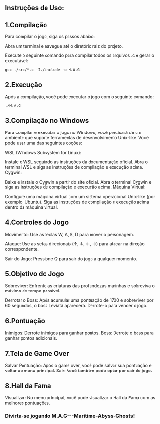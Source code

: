 ## Instruções de Uso:

## 1.Compilação

Para compilar o jogo, siga os passos abaixo:

Abra um terminal e navegue até o diretório raiz do projeto.

Execute o seguinte comando para compilar todos os arquivos .c e gerar o executável:

    gcc ./src/*.c -I./include -o M.A.G

## 2.Execução

Após a compilação, você pode executar o jogo com o seguinte comando:

    ./M.A.G

## 3.Compilação no Windows

Para compilar e executar o jogo no Windows, você precisará de um ambiente que suporte ferramentas de desenvolvimento Unix-like. Você pode usar uma das seguintes opções:

WSL (Windows Subsystem for Linux):

Instale o WSL seguindo as instruções da documentação oficial.
Abra o terminal WSL e siga as instruções de compilação e execução acima.
Cygwin:

Baixe e instale o Cygwin a partir do site oficial.
Abra o terminal Cygwin e siga as instruções de compilação e execução acima.
Máquina Virtual:

Configure uma máquina virtual com um sistema operacional Unix-like (por exemplo, Ubuntu).
Siga as instruções de compilação e execução acima dentro da máquina virtual.

## 4.Controles do Jogo

Movimento: Use as teclas W, A, S, D para mover o personagem.

Ataque: Use as setas direcionais (↑, ↓, ←, →) para atacar na direção correspondente.

Sair do Jogo: Pressione Q para sair do jogo a qualquer momento.

## 5.Objetivo do Jogo

Sobreviver: Enfrente as criaturas das profundezas marinhas e sobreviva o máximo de tempo possível.

Derrotar o Boss: Após acumular uma pontuação de 1700 e sobreviver por 60 segundos, o boss Leviatã aparecerá. Derrote-o para vencer o jogo.

## 6.Pontuação

Inimigos: Derrote inimigos para ganhar pontos.
Boss: Derrote o boss para ganhar pontos adicionais.


## 7.Tela de Game Over
Salvar Pontuação: Após o game over, você pode salvar sua pontuação e voltar ao menu principal.
Sair: Você também pode optar por sair do jogo.


## 8.Hall da Fama
Visualizar: No menu principal, você pode visualizar o Hall da Fama com as melhores pontuações.


### Divirta-se jogando M.A.G---Maritime-Abyss-Ghosts!


